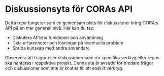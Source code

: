 # Diskussionsyta för CORAs API
Detta repo fungerar som en gemensam plats för diskussioner kring CORA:s API på en mer generell nivå. Här kan du tex:
* Diskutera API:ets funktioner och användning
* Dela erfarenheter och lösningar på eventuella problem
* Sprida kunskap med andra användare

Observera att frågor eller diskussioner som rör specifika verktyg eller repos ska hanteras i respektive projekt.
Denna yta är avsedd för bredare frågor och diskussioner som inte är knutna till ett enskilt verktyg.
